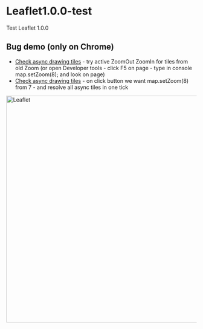 # Leaflet1.0.0-test
Test Leaflet 1.0.0

Bug demo (only on Chrome)
------
  * [Check async drawing tiles](http://originalsin.github.io/Leaflet1.0.0-test/examples/L.GridLayerTestV1.html) - try active ZoomOut ZoomIn for tiles from old Zoom (or open Developer tools - click F5 on page - type in console map.setZoom(8); and look on page)
  * [Check async drawing tiles](http://originalsin.github.io/Leaflet1.0.0-test/examples/L.GridLayerTest.html) - on click button we want map.setZoom(8) from 7 - and resolve all async tiles in one tick 

<img width="600" src="http://originalsin.github.io/Leaflet1.0.0-test/examples/bugLeaflet100.jpg" alt="Leaflet" />
